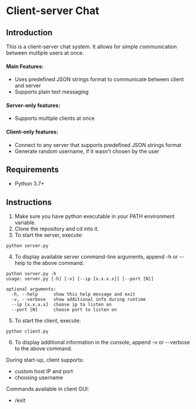 # Client-server Chat

## Introduction

This is a client-server chat system. It allows for simple communication between multiple users at once.

#### Main Features:

* Uses predefined JSON strings format to communicate between client and server
* Supports plain text messaging

#### Server-only features:

* Supports multiple clients at once

#### Client-only features:

* Connect to any server that supports predefined JSON strings format
* Generate random username, if it wasn't chosen by the user

## Requirements

* Python 3.7+

## Instructions

1) Make sure you have python executable in your PATH environment variable.
2) Clone the repository and cd into it.
3) To start the server, execute:
```
python server.py
```
4) To display available server command-line arguments, append -h or --help to the above command.
```
python server.py -h
usage: server.py [-h] [-v] [--ip [x.x.x.x]] [--port [N]]

optional arguments:
  -h, --help      show this help message and exit
  -v, --verbose   show additional info during runtime
  --ip [x.x.x.x]  choose ip to listen on
  --port [N]      choose port to listen on
```
5) To start the client, execute:
```
python client.py
```
6) To display additional information in the console, append -v or --verbose to the above command.

During start-up, client supports:
* custom host IP and port
* choosing username

Commands available in client GUI:
* /exit